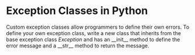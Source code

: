 # Exception Classes in Python
Custom exception classes allow programmers to define their own errors. To define your own exception class, write a new class that inherits from the base exception class 
_Exception_ and has an \_\_init\_\_ method to define the error message and a \_\_str\_\_ method to return the message.
